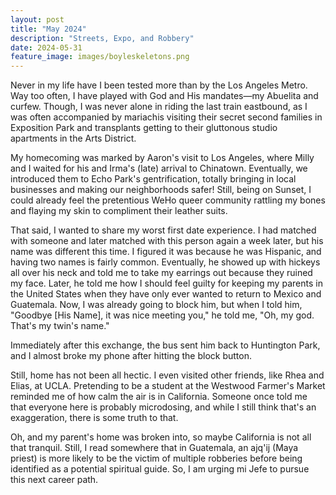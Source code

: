```yaml
---
layout: post
title: "May 2024"
description: "Streets, Expo, and Robbery"
date: 2024-05-31
feature_image: images/boyleskeletons.png
---
```


Never in my life have I been tested more than by the Los Angeles Metro. Way too often, I have played with God and His mandates—my Abuelita and curfew. Though, I was never alone in riding the last train eastbound, as I was often accompanied by mariachis visiting their secret second families in Exposition Park and transplants getting to their gluttonous studio apartments in the Arts District.

<!--more-->

My homecoming was marked by Aaron's visit to Los Angeles, where Milly and I waited for his and Irma's (late) arrival to Chinatown. Eventually, we introduced them to Echo Park's gentrification, totally bringing in local businesses and making our neighborhoods safer! Still, being on Sunset, I could already feel the pretentious WeHo queer community rattling my bones and flaying my skin to compliment their leather suits. 

That said, I wanted to share my worst first date experience. I had matched with someone and later matched with this person again a week later, but his name was different this time. I figured it was because he was Hispanic, and having two names is fairly common. Eventually, he showed up with hickeys all over his neck and told me to take my earrings out because they ruined my face. Later, he told me how I should feel guilty for keeping my parents in the United States when they have only ever wanted to return to Mexico and Guatemala. Now, I was already going to block him, but when I told him, "Goodbye [His Name], it was nice meeting you," he told me, "Oh, my god. That's my twin's name." 

Immediately after this exchange, the bus sent him back to Huntington Park, and I almost broke my phone after hitting the block button. 

Still, home has not been all hectic. I even visited other friends, like Rhea and Elias, at UCLA. Pretending to be a student at the Westwood Farmer's Market reminded me of how calm the air is in California. Someone once told me that everyone here is probably microdosing, and while I still think that's an exaggeration, there is some truth to that. 

Oh, and my parent's home was broken into, so maybe California is not all that tranquil. Still, I read somewhere that in Guatemala, an ajq'ij (Maya priest) is more likely to be the victim of multiple robberies before being identified as a potential spiritual guide. So, I am urging mi Jefe to pursue this next career path. 